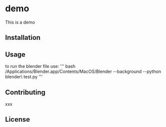 # demo

This is a demo

## Installation



## Usage
to run the blender file use: 
''' bash
/Applications/Blender.app/Contents/MacOS/Blender --background --python blender\ test.py
''' 

## Contributing

xxx

## License

